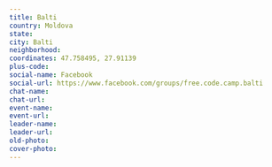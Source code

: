 ```yaml
---
title: Balti
country: Moldova
state: 
city: Balti
neighborhood: 
coordinates: 47.758495, 27.91139
plus-code:
social-name: Facebook
social-url: https://www.facebook.com/groups/free.code.camp.balti
chat-name:
chat-url:
event-name:
event-url:
leader-name:
leader-url:
old-photo: 
cover-photo:
---
```

